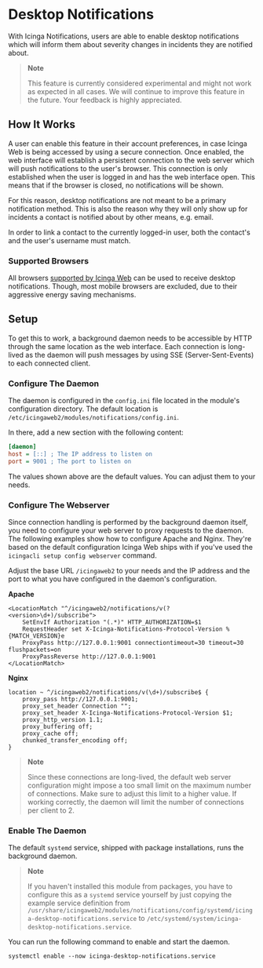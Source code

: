 # Desktop Notifications

With Icinga Notifications, users are able to enable desktop notifications which will inform them about severity
changes in incidents they are notified about.

> **Note**
>
> This feature is currently considered experimental and might not work as expected in all cases.
> We will continue to improve this feature in the future. Your feedback is highly appreciated.

## How It Works

A user can enable this feature in their account preferences, in case Icinga Web is being accessed by using a secure
connection. Once enabled, the web interface will establish a persistent connection to the web server which will push
notifications to the user's browser. This connection is only established when the user is logged in and has the web
interface open. This means that if the browser is closed, no notifications will be shown.

For this reason, desktop notifications are not meant to be a primary notification method. This is also the reason
why they will only show up for incidents a contact is notified about by other means, e.g. email.

In order to link a contact to the currently logged-in user, both the contact's and the user's username must match.

### Supported Browsers

All browsers [supported by Icinga Web](https://icinga.com/docs/icinga-web/latest/doc/02-Installation/#browser-support)
can be used to receive desktop notifications. Though, most mobile browsers are excluded, due to their aggressive energy
saving mechanisms.

## Setup

To get this to work, a background daemon needs to be accessible by HTTP through the same location as the web
interface. Each connection is long-lived as the daemon will push messages by using SSE (Server-Sent-Events)
to each connected client.

### Configure The Daemon

The daemon is configured in the `config.ini` file located in the module's configuration directory. The default
location is `/etc/icingaweb2/modules/notifications/config.ini`.

In there, add a new section with the following content:

```ini
[daemon]
host = [::] ; The IP address to listen on
port = 9001 ; The port to listen on
```

The values shown above are the default values. You can adjust them to your needs.

### Configure The Webserver

Since connection handling is performed by the background daemon itself, you need to configure your web server to
proxy requests to the daemon. The following examples show how to configure Apache and Nginx. They're based on the
default configuration Icinga Web ships with if you've used the `icingacli setup config webserver` command.

Adjust the base URL `/icingaweb2` to your needs and the IP address and the port to what you have configured in the
daemon's configuration.

**Apache**

```
<LocationMatch "^/icingaweb2/notifications/v(?<version>\d+)/subscribe">
    SetEnvIf Authorization "(.*)" HTTP_AUTHORIZATION=$1
    RequestHeader set X-Icinga-Notifications-Protocol-Version %{MATCH_VERSION}e
    ProxyPass http://127.0.0.1:9001 connectiontimeout=30 timeout=30 flushpackets=on
    ProxyPassReverse http://127.0.0.1:9001
</LocationMatch>
```

**Nginx**

```
location ~ ^/icingaweb2/notifications/v(\d+)/subscribe$ {
    proxy_pass http://127.0.0.1:9001;
    proxy_set_header Connection "";
    proxy_set_header X-Icinga-Notifications-Protocol-Version $1;
    proxy_http_version 1.1;
    proxy_buffering off;
    proxy_cache off;
    chunked_transfer_encoding off;
}
```

> **Note**
>
> Since these connections are long-lived, the default web server configuration might impose a too small limit on
> the maximum number of connections. Make sure to adjust this limit to a higher value. If working correctly, the
> daemon will limit the number of connections per client to 2.

### Enable The Daemon

The default `systemd` service, shipped with package installations, runs the background daemon.

<!-- {% if not icingaDocs %} -->

> **Note**
>
> If you haven't installed this module from packages, you have to configure this as a `systemd` service yourself by just
> copying the example service definition from `/usr/share/icingaweb2/modules/notifications/config/systemd/icinga-desktop-notifications.service`
> to `/etc/systemd/system/icinga-desktop-notifications.service`.
<!-- {% endif %} -->

You can run the following command to enable and start the daemon.
```
systemctl enable --now icinga-desktop-notifications.service
```
